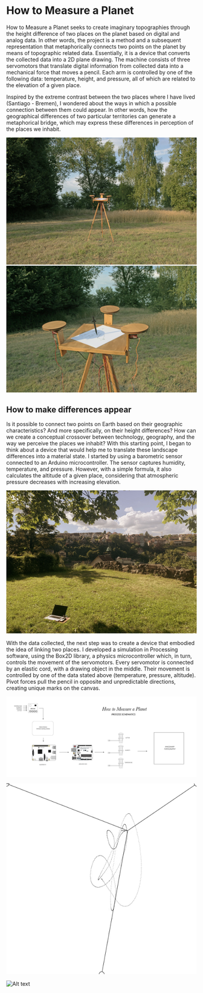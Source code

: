 # How to Measure a Planet

How to Measure a Planet seeks to create imaginary topographies through the height difference of two places on the planet based on digital and analog data. In other words, the project is a method and a subsequent representation that metaphorically connects two points on the planet by means of topographic related data. Essentially, it is a device that converts the collected data into a 2D plane drawing. The machine consists of three servomotors that translate digital information from collected data into a mechanical force that moves a pencil. Each arm is controlled by one of the following data: temperature, height, and pressure, all of which are related to the elevation of a given place.

Inspired by the extreme contrast between the two places where I have lived (Santiago - Bremen), I wondered about the ways in which a possible connection between them could appear. In other words, how the geographical differences of two particular territories can generate a metaphorical bridge, which may express these differences in perception of the places we inhabit.


![Alt text](https://github.com/malcela/howtomeasureaplanet/blob/main/ma-how_to_measure_a_planet-1.jpg "Drawing Machine")
![Alt text](https://github.com/malcela/howtomeasureaplanet/blob/main/ma-how_to_measure_a_planet-2.jpg "Drawing Machine Close Up")


## How to make differences appear
Is it possible to connect two points on Earth based on their geographic characteristics? And more specifically, on their height differences? How can we create a conceptual crossover between technology, geography, and the way we perceive the places we inhabit? With this starting point, I began to think about a device that would help me to translate these landscape differences into a material state.
I started by using a barometric sensor connected to an Arduino microcontroller. The sensor captures humidity, temperature, and pressure. However, with a simple formula, it also calculates the altitude of a given place, considering that atmospheric pressure decreases with increasing elevation.


![Alt text](https://github.com/malcela/howtomeasureaplanet/blob/main/ma-how_to_measure_a_planet-7.jpg "Data collection in Laufenburg, Switzerland")



With the data collected, the next step was to create a device that embodied the idea of linking two places. I developed a simulation in Processing software, using the Box2D library, a physics microcontroller which, in turn, controls the movement of the servomotors. Every servomotor is connected by an elastic cord, with a drawing object in the middle. Their movement is controlled by one of the data stated above (temperature, pressure, altitude). Pivot
forces pull the pencil in opposite and unpredictable directions, creating unique marks on the canvas.


![Alt text](https://github.com/malcela/howtomeasureaplanet/blob/main/htmap_schematics.jpg "Process schematics")

![Alt text](https://github.com/malcela/howtomeasureaplanet/blob/main/ma-how_to_measure_a_planet-9.gif "Processing Simulation")

![Alt text](https://github.com/malcela/howtomeasureaplanet/blob/main/ma-how_to_measure_a_planet-8compressed.gif "Machine Drawing close up")





